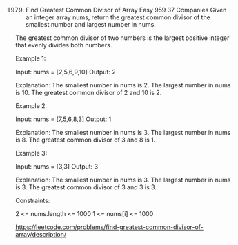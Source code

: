 1979. Find Greatest Common Divisor of Array
Easy
959
37
Companies
Given an integer array nums, return the greatest common divisor of the smallest number and largest number in nums.

The greatest common divisor of two numbers is the largest positive integer that evenly divides both numbers.

 

Example 1:

Input: nums = [2,5,6,9,10]
Output: 2

Explanation:
The smallest number in nums is 2.
The largest number in nums is 10.
The greatest common divisor of 2 and 10 is 2.


Example 2:

Input: nums = [7,5,6,8,3]
Output: 1

Explanation:
The smallest number in nums is 3.
The largest number in nums is 8.
The greatest common divisor of 3 and 8 is 1.


Example 3:

Input: nums = [3,3]
Output: 3
 
Explanation:
The smallest number in nums is 3.
The largest number in nums is 3.
The greatest common divisor of 3 and 3 is 3.
 

Constraints:

2 <= nums.length <= 1000
1 <= nums[i] <= 1000

https://leetcode.com/problems/find-greatest-common-divisor-of-array/description/

